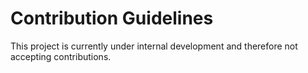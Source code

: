 # Contribution Guidelines

This project is currently under internal development and therefore not
accepting contributions.
